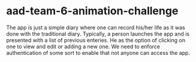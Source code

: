 # aad-team-6-animation-challenge
The app is just a simple diary where one can record his/her life as it was done with the traditional diary.
Typically, a person launches the app and is presented with a list of previous enteries.
He as the option of clicking on one to view and edit or adding a new one.
We need to enforce authentication of some sort to enable that not anyone can access the app.
